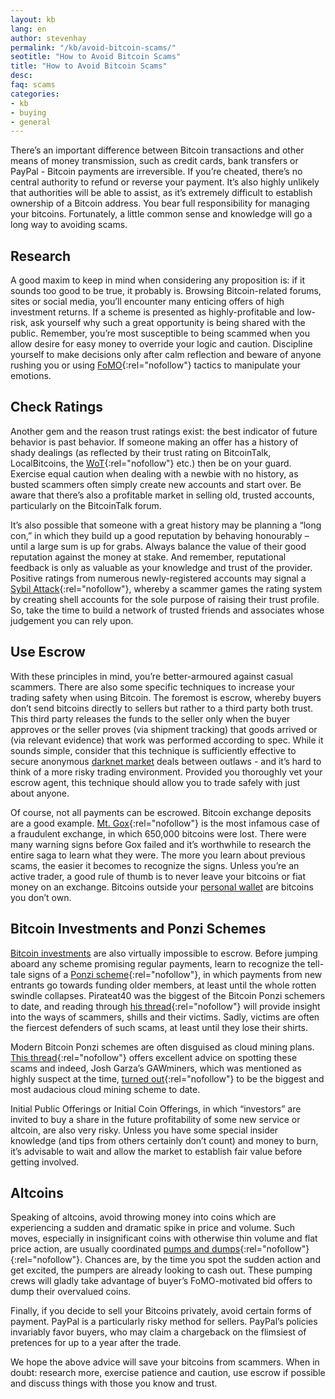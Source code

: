 ```yaml
---
layout: kb
lang: en
author: stevenhay
permalink: "/kb/avoid-bitcoin-scams/"
seotitle: "How to Avoid Bitcoin Scams"
title: "How to Avoid Bitcoin Scams"
desc: 
faq: scams
categories: 
- kb
- buying
- general
---
```

There’s an important difference between Bitcoin transactions and other means of money transmission, such as credit cards, bank transfers or PayPal - Bitcoin payments are irreversible. If you’re cheated, there’s no central authority to refund or reverse your payment. It’s also highly unlikely that authorities will be able to assist, as it’s extremely difficult to establish ownership of a Bitcoin address. You bear full responsibility for managing your bitcoins. Fortunately, a little common sense and knowledge will go a long way to avoiding scams.

## Research
A good maxim to keep in mind when considering any proposition is: if it sounds too good to be true, it probably is. Browsing Bitcoin-related forums, sites or social media, you’ll encounter many enticing offers of high investment returns. If a scheme is presented as highly-profitable and low-risk, ask yourself why such a great opportunity is being shared with the public. Remember, you’re most susceptible to being scammed when you allow desire for easy money to override your logic and caution. Discipline yourself to make decisions only after calm reflection and beware of anyone rushing you or using [FoMO](https://en.wikipedia.org/wiki/Fear_of_missing_out){:rel="nofollow"} tactics to manipulate your emotions. 

## Check Ratings
Another gem and the reason trust ratings exist: the best indicator of future behavior is past behavior. If someone making an offer has a history of shady dealings (as reflected by their trust rating on BitcoinTalk, LocalBitcoins, the [WoT](https://bitcoin-otc.com/trust.php){:rel="nofollow"} etc.) then be on your guard. Exercise equal caution when dealing with a newbie with no history, as busted scammers often simply create new accounts and start over. Be aware that there’s also a profitable market in selling old, trusted accounts, particularly on the BitcoinTalk forum. 

It’s also possible that someone with a great history may be planning a “long con,” in which they build up a good reputation by behaving honourably – until a large sum is up for grabs. Always balance the value of their good reputation against the money at stake. And remember, reputational feedback is only as valuable as your knowledge and trust of the provider. Positive ratings from numerous newly-registered accounts may signal a [Sybil Attack](https://en.wikipedia.org/wiki/Sybil_attack){:rel="nofollow"}, whereby a scammer games the rating system by creating shell accounts for the sole purpose of raising their trust profile. So, take the time to build a network of trusted friends and associates whose judgement you can rely upon.  

## Use Escrow
With these principles in mind, you’re better-armoured against casual scammers. There are also some specific techniques to increase your trading safety when using Bitcoin. The foremost is escrow, whereby buyers don’t send bitcoins directly to sellers but rather to a third party both trust. This third party releases the funds to the seller only when the buyer approves or the seller proves (via shipment tracking) that goods arrived or (via relevant evidence) that work was performed according to spec. While it sounds simple, consider that this technique is sufficiently effective to secure anonymous [darknet market](https://en.wikipedia.org/wiki/Darknet_market) deals between outlaws - and it’s hard to think of a more risky trading environment. Provided you thoroughly vet your escrow agent, this technique should allow you to trade safely with just about anyone.

Of course, not all payments can be escrowed. Bitcoin exchange deposits are a good example. [Mt. Gox](https://en.wikipedia.org/wiki/Mt._Gox){:rel="nofollow"} is the most infamous case of a fraudulent exchange, in which 650,000 bitcoins were lost. There were many warning signs before Gox failed and it’s worthwhile to research the entire saga to learn what they were. The more you learn about previous scams, the easier it becomes to recognize the signs. Unless you’re an active trader, a good rule of thumb is to never leave your bitcoins or fiat money on an exchange. Bitcoins outside your [personal wallet](/wallets/) are bitcoins you don’t own.
 
## Bitcoin Investments and Ponzi Schemes 
[Bitcoin investments](/kb/investing-in-bitcoin/) are also virtually impossible to escrow. Before jumping aboard any scheme promising regular payments, learn to recognize the tell-tale signs of a [Ponzi scheme](http://www.forbes.com/2010/06/09/madoff-starr-scam-investment-fraud-personal-finance-10-warning-signs-ponzi_slide.html){:rel="nofollow"}, in which payments from new entrants go towards funding older members, at least until the whole rotten swindle collapses. Pirateat40 was the biggest of the Bitcoin Ponzi schemers to date, and reading through [his thread](https://bitcointalk.org/index.php?topic=50822.0){:rel="nofollow"} will provide insight into the ways of scammers, shills and their victims. Sadly, victims are often the fiercest defenders of such scams, at least until they lose their shirts. 

Modern Bitcoin Ponzi schemes are often disguised as cloud mining plans. [This thread](https://bitcointalk.org/index.php?topic=860400.0){:rel="nofollow"} offers excellent advice on spotting these scams and indeed, Josh Garza’s GAWminers, which was mentioned as highly suspect at the time, [turned out](https://99bitcoins.com/gaw-miners-fraud/){:rel="nofollow"} to be the biggest and most audacious cloud mining scheme to date. 

Initial Public Offerings or Initial Coin Offerings, in which “investors” are invited to buy a share in the future profitability of some new service or altcoin, are also very risky. Unless you have some special insider knowledge (and tips from others certainly don’t count) and money to burn, it’s advisable to wait and allow the market to establish fair value before getting involved. 

## Altcoins 
Speaking of altcoins, avoid throwing money into coins which are experiencing a sudden and dramatic spike in price and volume. Such moves, especially in insignificant coins with otherwise thin volume and flat price action, are usually coordinated [pumps and dumps](https://www.cryptocoinsnews.com/pump-dump-know-signs-trading-altcoins/){:rel="nofollow"}{:rel="nofollow"}. Chances are, by the time you spot the sudden action and get excited, the pumpers are already looking to cash out. These pumping crews will gladly take advantage of buyer’s FoMO-motivated bid offers to dump their overvalued coins. 

Finally, if you decide to sell your Bitcoins privately, avoid certain forms of payment. PayPal is a particularly risky method for sellers. PayPal’s policies invariably favor buyers, who may claim a chargeback on the flimsiest of pretences for up to a year after the trade. 

We hope the above advice will save your bitcoins from scammers. When in doubt: research more, exercise patience and caution, use escrow if possible and discuss things with those you know and trust. 
